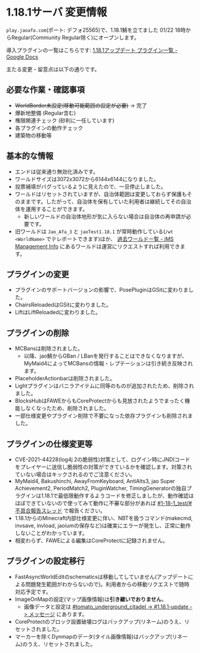 # 1.18.1サーバ 変更情報

`play.jaoafa.com`(ポート: デフォ25565)で、1.18.1鯖を立てました
01/22 18時からRegular(Community Regular除く)にオープンします。

導入プラグインの一覧はこちらです: [1.18.1アップデート プラグイン一覧 - Google Docs](https://docs.google.com/spreadsheets/d/17xSEOqSWemhnkt9FLxY505tOSE1zkRyuURgo8I03M6Y/edit?usp=sharing)

主たる変更・留意点は以下の通りです。

## 必要な作業・確認事項

- ~~WorldBorder未設定(移動可能範囲の設定が必要)~~ -> 完了
- 爆新地整備 (Regular含む)
- 権限関連チェック (砂利に一任しています)
- 各プラグインの動作チェック
- 建築物の移動等

## 基本的な情報

- エンドは従来通り無効化済みです。
- ワールドサイズは3072x3072から6144x6144になりました。
- 投票補填がバグっているように見えたので、一旦停止しました。
- ワールドはリセットされていますが、自治体範囲は変更しておらず保護もそのままです。したがって、自治体を保有していた利用者は継続してその自治体を運用することができます。
  - 新しいワールドの自治体地形が気に入らない場合は自治体の再申請が必要です。
- 旧ワールドは `Jao_Afa_3` と `jaoTest1.18.1` が常時動作している(`/wt <WorldName>` でテレポートできます)ほか、 [過去ワールド一覧 - jMS Management Info](https://adminwiki.jaoafa.com/ja/past-worlds) にあるワールドは運営にリクエストすれば利用できます。

## プラグインの変更

- プラグインのサポートバージョンの影響で、PosePluginはGSitに変わりました。
- ChairsReloadedはGSitに変わりました。
- LiftはLiftReloadedに変わりました。

## プラグインの削除

- MCBansは削除されました。
  - 以降、jao鯖からGBan / LBanを発行することはできなくなりますが、MyMaid4によってMCBansの情報・レプテーションは引き続き反映されます。
- PlaceholderActionbarは削除されました。
- Lightプラグインはバニラアイテムに同等のものが追加されたため、削除されました。
- BlocksHubはFAWEからもCoreProtectからも見放されたようでまったく機能しなくなったため、削除されました。
- 一部仕様変更やプラグイン削除で不要になった依存プラグインも削除されました。

## プラグインの仕様変更等

- CVE-2021-44228(log4j 2の脆弱性)対策として、ログイン時にJNDIコードをプレイヤーに送信し脆弱性の対策ができているかを確認します。対策されていない場合はキックされるのでご注意ください。
- MyMaid4, Bakushinchi, AwayFromKeyboard, AntiAlts3, jao Super Achievement2, PeriodMatch2, PluginWatcher, TimingGeneratorの独自プラグインは1.18.1で最低限動作するようコードを修正しましたが、動作確認はほぼできていないので使ってみて動作に不審な部分があれば [#1-18-1_test/#不具合報告スレッド](https://discord.com/channels/597378876556967936/934037430863028245) で報告ください。
- 1.18.1からのMinecraft内部仕様変更に伴い、NBTを扱うコマンド(makecmd, invsave, invload, jaoiumの保存など)は確実にエラーが発生し、正常に動作しないことがわかっています。
- 相変わらず、FAWEによる編集はCoreProtectに記録されません。

## プラグインの設定移行

- FastAsyncWorldEditのschematicsは移動してしていません(アップデートによる問題発生範囲がわからないので)。利用者からの移動リクエストで随時対応予定です。
- ImageOnMapの設定(マップ画像情報)は**引き継いでおりません**。
  - 画像データと設定は [#tomato_underground_citadel -> #1.18.1-update -> メッセージ](https://discord.com/channels/597378876556967936/933337027179581472/933822679021133824) にあります。
- CoreProtectのブロック設置破壊ログはバックアップ(リネーム)のうえ、リセットされました。
- マーカーを除くDynmapのデータ(タイル画像情報)はバックアップ(リネーム)のうえ、リセットされました。
